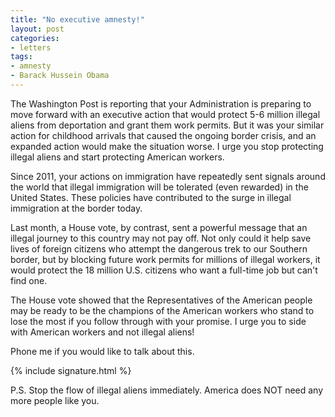 ```yaml
---
title: "No executive amnesty!"
layout: post
categories:
- letters
tags:
- amnesty
- Barack Hussein Obama
---
```


The Washington Post is reporting that your Administration is preparing to move forward with an executive action that would protect 5-6 million illegal aliens from deportation and grant them work permits. But it was your similar action for childhood arrivals that caused the ongoing border crisis, and an expanded action would make the situation worse. I urge you stop protecting illegal aliens and start protecting American workers.

Since 2011, your actions on immigration have repeatedly sent signals around the world that illegal immigration will be tolerated (even rewarded) in the United States. These policies have contributed to the surge in illegal immigration at the border today.

Last month, a House vote, by contrast, sent a powerful message that an illegal journey to this country may not pay off. Not only could it help save lives of foreign citizens who attempt the dangerous trek to our Southern border, but by blocking future work permits for millions of illegal workers, it would protect the 18 million U.S. citizens who want a full-time job but can't find one.

The House vote showed that the Representatives of the American people may be ready to be the champions of the American workers who stand to lose the most if you follow through with your promise. I urge you to side with American workers and not illegal aliens!

Phone me if you would like to talk about this.

{% include signature.html %}

P.S. Stop the flow of illegal aliens immediately. America does NOT need any more people like you.